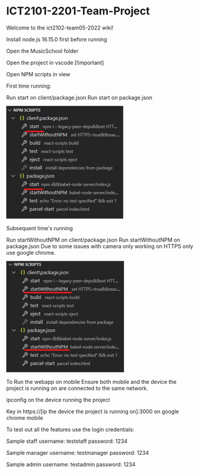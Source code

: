# ICT2101-2201-Team-Project

Welcome to the ict2102-team05-2022 wiki!

Install node.js 16.15.0 first before running

Open the MusicSchool folder

Open the project in vscode [!important]

Open NPM scripts in view

First time running:

Run start on client/package.json
Run start on package.json

![Alt text](/gitassets/firsttimerun.png "First Time Run")

Subsequent time's running

Run startWithoutNPM on client/package.json
Run startWithoutNPM on package.json
Due to some issues with camera only working on HTTPS only use google chrome.

![Alt text](/gitassets/subsequenttimerun.png "Subsequent Time Run")

To Run the webapp on mobile
Ensure both mobile and the device the project is running on are connected to the same network.

ipconfig on the device running the project

Key in https://[ip the device the project is running on]:3000 on google chrome mobile

To test out all the features
use the login credentials:

Sample staff
username: teststaff password: 1234

Sample manager
username: testmanager password: 1234

Sample admin
username: testadmin password: 1234
